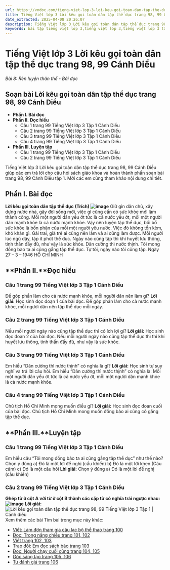 ```yaml
---
url: https://vndoc.com/tieng-viet-lop-3-loi-keu-goi-toan-dan-tap-the-duc-trang-98-99-canh-dieu-271193
title: Tiếng Việt lớp 3 Lời kêu gọi toàn dân tập thể dục trang 98, 99 Cánh Diều - Bài 8: Rèn luyện thân thể - Bài đọc - VnDoc.com
date_extracted: 2025-04-08 20:26:07
description: Tiếng Việt lớp 3 Lời kêu gọi toàn dân tập thể dục trang 98, 99 Cánh Diều là tài liệu hữu ích, giúp học sinh dễ dàng trả lời câu hỏi và làm bài tập Tiếng Việt lớp 3. Mời các em tham khảo Soạn bài Tiếng Việt lớp 3 tập 1.
keywords: bài tập tiếng việt lớp 3,tiếng việt lớp 3,tiếng việt lớp 3 tập 1,bài tập tiếng việt lớp 3 tập 1,tiếng việt 3 tập 1,tiếng việt lớp 3 cánh diều,tiếng việt 3 cánh diều,tiếng việt lớp 3 tập 1 cánh diều,tiếng việt lớp 3 cd,tiếng việt 3 cánh diều tập 1,Lời kêu gọi toàn dân tập thể dục trang 98 tập 1,Lời kêu gọi toàn dân tập thể dục trang 98 cánh diều,soạn bài Lời kêu gọi toàn dân tập thể dục trang 98 cánh diều
---
```


# Tiếng Việt lớp 3 Lời kêu gọi toàn dân tập thể dục trang 98, 99 Cánh Diều
 _Bài 8: Rèn luyện thân thể - Bài đọc_
## **Soạn bài Lời kêu gọi toàn dân tập thể dục trang 98, 99 Cánh Diều**
  * **Phần I. Bài đọc**
  * **Phần II. Đọc hiểu**
    * Câu 1 trang 99 Tiếng Việt lớp 3 Tập 1 Cánh Diều
    * Câu 2 trang 99 Tiếng Việt lớp 3 Tập 1 Cánh Diều
    * Câu 3 trang 99 Tiếng Việt lớp 3 Tập 1 Cánh Diều
    * Câu 4 trang 99 Tiếng Việt lớp 3 Tập 1 Cánh Diều
  * **Phần III. Luyện tập**
    * Câu 1 trang 99 Tiếng Việt lớp 3 Tập 1 Cánh Diều
    * Câu 2 trang 99 Tiếng Việt lớp 3 Tập 1 Cánh Diều

Tiếng Việt lớp 3 Lời kêu gọi toàn dân tập thể dục trang 98, 99 Cánh Diều giúp các em trả lời cho câu hỏi sách giáo khoa và hoàn thành phần soạn bài trang 98, 99 Cánh Diều tập 1. Mời các em cùng tham khảo nội dung chi tiết.
## Phần I. Bài đọc
**Lời kêu gọi toàn dân tập thể dục**
**\(Trích\)**
**![image](https://i.vdoc.vn/data/image/2022/07/18/86.png)**
Giữ gìn dân chủ, xây dựng nước nhà, gây đời sống mới, việc gì cũng cần có sức khỏe mới làm thành công. Mỗi một người dân yếu ớt tức là cả nước yếu ớt, mỗi một người dân mạnh khỏe là cả nước mạnh khỏe.
Vậy nên luyện tập thể dục, bồi bổ sức khỏe là bổn phận của mỗi một người yêu nước. Việc đó không tốn kèm, khó khăn gì. Gái trai, già trẻ ai cũng nên làm và ai cũng làm được. Mỗi người lúc ngủ dậy, tập ít phút thể dục. Ngày nào cũng tập thì khí huyết lưu thông, tinh thần đầy đủ, như vậy là sức khỏe. Dân cường thì nước thịnh.
Tôi mong đồng bào ta ai cũng gắng tập thể dục. Tự tôi, ngày nào tôi cũng tập.
Ngày 27 – 3 – 1946
HỒ CHÍ MINH
## **Phần II.****Đọc hiểu**
### **Câu 1 trang 99 Tiếng Việt lớp 3 Tập 1 Cánh Diều**
Để góp phần làm cho cả nước mạnh khỏe, mỗi người dân nên làm gì?
**Lời giải:**
Học sinh đọc đoạn 1 của bài đọc.
Để góp phần làm cho cả nước mạnh khỏe, mỗi người dân nên tập thể dục mỗi ngày.
### **Câu 2 trang 99 Tiếng Việt lớp 3 Tập 1 Cánh Diều**
Nếu mỗi người ngày nào cũng tập thể dục thì có ích lợi gì?
**Lời giải:**
Học sinh đọc đoạn 2 của bài đọc.
Nếu mỗi người ngày nào cũng tập thể dục thì thì khí huyết lưu thông, tinh thần đầy đủ, như vậy là sức khỏe.
### **Câu 3 trang 99 Tiếng Việt lớp 3 Tập 1 Cánh Diều**
Em hiểu “Dân cường thì nước thịnh” có nghĩa là gì?
**Lời giải:**
Học sinh tự suy nghĩ và trả lời câu hỏi.
Em hiểu “Dân cường thì nước thịnh” có nghĩa là: Mỗi một người dân yếu ớt tức là cả nước yếu ớt, mỗi một người dân mạnh khỏe là cả nước mạnh khỏe.
### **Câu 4 trang 99 Tiếng Việt lớp 3 Tập 1 Cánh Diều**
Chủ tịch Hồ Chí Minh mong muốn điều gì?
**Lời giải:**
Học sinh đọc đoạn cuối của bài đọc.
Chủ tịch Hồ Chí Minh mong muốn đồng bào ai cũng có gắng tập thể dục.
## **Phần III.****Luyện tập**
### **Câu 1 trang 99 Tiếng Việt lớp 3 Tập 1 Cánh Diều**
Em hiểu câu “Tôi mong đồng bào ta ai cũng gắng tập thể dục” như thế nào? Chọn ý đúng
a\) Đó là một lời đề nghị \(cầu khiến\)
b\) Đó là một lời khen \(Câu cảm\)
c\) Đó là một câu hỏi
**Lời giải:**
Chọn ý đúng a\) Đó là một lời đề nghị \(cầu khiến\)
### **Câu 2 trang 99 Tiếng Việt lớp 3 Tập 1 Cánh Diều**
**Ghép từ ở cột A với từ ở cột B thành các cặp từ có nghĩa trái ngược nhau:**
**![image](https://i.vdoc.vn/data/image/2022/07/18/87.png)**
**Lời giải:**
![Lời kêu gọi toàn dân tập thể dục trang 98, 99 Tiếng Việt lớp 3 Tập 1 | Cánh diều](https://i.vdoc.vn/data/image/2022/07/18/loi-keu-goi-toan-dan-tap-the-duc-trang-98-99-129713.png)
Xem thêm các bài Tìm bài trong mục này khác:
  * [Viết: Làm đơn tham gia câu lạc bộ thể thao trang 100](</tieng-viet-3-lam-don-tham-gia-cau-lac-bo-the-thao-trang-100-canh-dieu-271199>)
  * [Đọc: Trong nắng chiều trang 101, 102](</tieng-viet-lop-3-trong-nang-chieu-trang-101-102-canh-dieu-271204>)
  * [Viết trang 102, 103](</viet-trang-102-103-tieng-viet-lop-3-tap-1-canh-dieu-271225>)
  * [Trao đổi: Em đọc sách báo trang 103](</em-doc-sach-bao-trang-103-tieng-viet-lop-3-tap-1-canh-dieu-271229>)
  * [Đọc: Người chạy cuối cùng trang 104, 105](</tieng-viet-lop-3-nguoi-chay-cuoi-cung-trang-104-105-canh-dieu-271235>)
  * [Góc sáng tạo trang 105, 106](</goc-sang-tao-trang-105-106-tieng-viet-lop-3-tap-1-canh-dieu-271239>)
  * [Tự đánh giá trang 106](</tu-danh-gia-trang-106-tieng-viet-lop-3-tap-1-canh-dieu-271242>)

